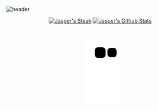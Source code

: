![header](https://capsule-render.vercel.app/api?type=waving&color=auto&height=220&section=header&text=Jasper%20Doan&fontSize=60&animation=fadeIn&fontAlignY=38&desc=Data%20Science%20Student&descAlignY=51&descAlign=62)

<p align="center">
  <a href="#"><img alt="Jasper's Steak"src="http://github-readme-streak-stats.herokuapp.com?user=jasperdoan&theme=react&date_format=M%20j%5B%2C%20Y%5D&hide_border=true" width="49%"/></a> 
  <a href="#"><img alt="Jasper's Github Stats" src="https://github-readme-stats.vercel.app/api?username=jasperdoan&show_icons=true&theme=react&hide_border=true" width="49%"/></a>
</p>

##
<p align="center">
   <img src="https://github.com/jasperdoan/jasperdoan/blob/output/github-contribution-grid-snake.svg" alt="snake">
</p>
